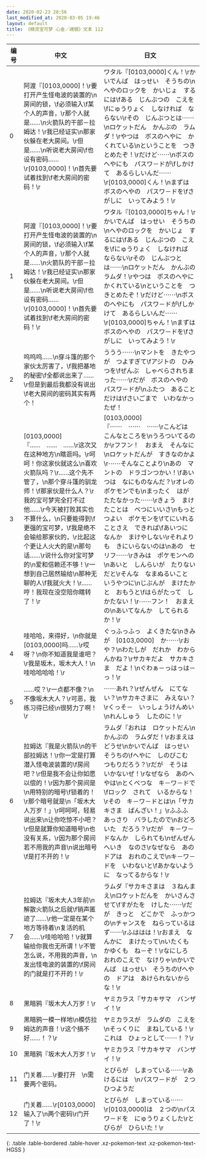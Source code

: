 ```yaml
---
date: 2020-02-23 20:56
last_modified_at: 2020-03-05 19:46
layout: default
title: 《精灵宝可梦 心金／魂银》文本 112
---
```

| 编号 | 中文 | 日文 |
| ---- | ---- | ---- |
| 0 | 阿渡『[0103,0000]！\r要打开产生怪电波的装置的\n房间的锁，\f必须输入\f某个人的声音，\r那个人就是……\n火箭队的干部－拉姆达！\r我已经证实\n那家伙躲在老大房间。\r但是……\n听说老大房间\f也设有密码……\r[0103,0000]！\n首先要试着找到\f老大房间的密码！\r | ワタル『[0103,0000]くん！\rかいでんぱ　はっせい　そうちの\nへやのロックを　かいじょ　するには\fある　じんぶつの　こえを\fにゅうりょく　しなければ　ならない\rその　じんぶつとは⋯⋯\nロケットだん　かんぶの　ラムダ！\rやつは　ボスのへやに　かくれている\nということを　つきとめたぞ！\rだけど⋯⋯\nボスのへやにも　パスワ－ドが\fしかけて　あるらしいんだ⋯⋯\r[0103,0000]くん！\nまずは　ボスのへやの　パスワ－ドを\fさがしに　いってみよう！\r |
| 1 | 阿渡『[0103,0000]！\r要打开产生怪电波的装置的\n房间的锁，\f必须输入\f某个人的声音，\r那个人就是……\n火箭队的干部－拉姆达！\r我已经证实\n那家伙躲在老大房间。\r但是……\n听说老大房间\f也设有密码……\r[0103,0000]！\n首先要试着找到\f老大房间的密码！\r | ワタル『[0103,0000]ちゃん！\rかいでんぱ　はっせい　そうちの\nへやのロックを　かいじょ　するには\fある　じんぶつの　こえを\fにゅうりょく　しなければ　ならない\rその　じんぶつとは⋯⋯\nロケットだん　かんぶの　ラムダ！\rやつは　ボスのへやに　かくれている\nということを　つきとめたぞ！\rだけど⋯⋯\nボスのへやにも　パスワ－ドが\fしかけて　あるらしいんだ⋯⋯\r[0103,0000]ちゃん！\nまずは　ボスのへやの　パスワ－ドを\fさがしに　いってみよう！\r |
| 2 | 呜呜呜……\n穿斗篷的那个家伙太厉害了，\f我把基地的秘密\f全都说出来了……\r但是到最后我都没有说出\f老大房间的密码其实有两个！ | ううう⋯⋯\nマントを　きたやつが　つよすぎて\fアジトの　ひみつを\fぜんぶ　しゃべらされちまった⋯⋯\rだが　ボスのへやの　パスワ－ドが\nふたつ　あること　だけは\fさいごまで　いわなかったぜ！ |
| 3 | [0103,0000]『……　……　……\r这次又在这种地方\n瞎逛吗。\r呵呵！你这家伙就这么\n喜欢火箭队吗？\r……这个先不管了，\n那个穿斗篷的驯龙师！\f那家伙是什么人？\r我的宝可梦完全打不过他……\r今天被打败其实也不算什么，\n只要能得到\f更强的宝可梦，\f我是绝不会输给那家伙的，\r比起这个更让人火大的是\n那句话……\r说什么你对宝可梦的\n爱和信赖还不够！\r一想到自己居然输给\n那种无聊的人\f我就火大！\r……哼！我现在没空陪你瞎转了！\r | [0103,0000]『⋯⋯　⋯⋯　⋯⋯\rこんどは　こんなところを\nうろついてるのか\rフフン！　おまえ　そんなに\nロケットだんが　すきなのかよ\r⋯⋯そんなことより\nあの　マントの　ドラゴンつかい！\fあいつは　なにものなんだ？\rオレの　ポケモンでも\nまったく　はが　たたなかった⋯⋯\rきょう　まけたことは　べつにいいさ\nもっと　つよい　ポケモンを\fてにいれる　ことさえ　できれば\fあいつに　なんか　まけやしない\rそれよりも　きにいらないのは\nあの　セリフ⋯⋯\rきみは　ポケモンへの\nあいと　しんらいが　たりない　だと\rそんな　なまぬるいこと　いうやつに\nじぶんが　まけたかと　おもうと\fはらがたって　しかたない！\r⋯⋯フン！　おまえの\nあいてなんか　してられるか！\r |
| 4 | 哇哈哈，来得好，\n你就是[0103,0000]吗……\r哎呀？\n你不知道我是谁吧？\r我是坂木，坂木大人！\n哇哈哈哈哈！\r | ぐっふっふっ　よくきたな\nきみが　[0103,0000]　か⋯⋯\rおや？\nわたしが　だれか　わからんかね？\rサカキだよ　サカキさま　だよ！\nぐわぁ－っはっは－っ！\r |
| 5 | ……哎？\r一点都不像？\n不像坂木大人？\r可恶，我练习得已经\n很努力了啊！\r | ⋯⋯あれ？\rぜんぜん　にてない？\nサカキさまに　みえない？\rくっそ－　いっしょうけんめい\nれんしゅう　したのに！\r |
| 6 | 拉姆达『我是火箭队\n的干部拉姆达！\r你一定是打算潜入怪电波装置的\f房间吧？\r但是我不会让你如愿以偿的！\r因为那个房间是\n用特别的暗号\f锁着的！\r那个暗号就是\n「坂木大人万岁！」\r呵呵呵，轻易说出来\n让你吃惊不小吧？\r但是就算你知道暗号\n也没有关系，\r因为那个房间若不用我的声音\n说出暗号\f是打不开的！\r | ラムダ『おれは　ロケットだん\nかんぶの　ラムダだ！\rおまえは　どうせ\nかいでんぱ　はっせい　そうちの\fへやに　しのびこむ　つもりだろう？\rだが　そうは　いかないぜ！\rなぜなら　あのへやは\nとくべつな　キ－ワ－ドで\fロック　されて　いるからな！\rその　キ－ワ－ドとは\n「サカキさま　ばんざい！」\rふふふ　あっさり　バラしたので\nおどろいた　だろう？\rだが　キ－ワ－ドなんか　しられても\nぜんぜん　へいき　なのさ\rなぜなら　あのドアは　おれのこえで\nキ－ワ－ドを　いわないと\fあかないように　なってるからな！\r |
| 7 | 拉姆达『坂木大人3年前\n解散火箭队之后就\f销声匿迹了……\r他一定是在某个地方等待着\n复活的机会……\r哇哈哈哈！\r就算输给你我也无所谓！\r不管怎么说，不用我的声音，\n发出怪电波的装置的\f房间的门就是打不开的！\r | ラムダ『サカキさまは　３ねんまえ\nロケットだんを　かいさんさせて\fすがたを　けした⋯⋯\rだが　きっと　どこかで　ふっかつの\nチャンスを　ねらっているはず⋯⋯\rふははは！\rおまえ　なんかに　まけたって\nいたくも　かゆくも　ね－ぞ！\rなにしろ　おれのこえで　なけりゃ\nかいでんぱ　はっせい　そうちの\fへやの　ドアは　あけられないからな！\r |
| 8 | 黑暗鸦『坂木大人万岁！\r | ヤミカラス『サカキサマ　バンザイ！\r |
| 9 | 黑暗鸦一模一样地\n模仿拉姆达的声音！\r这个搞不好……！？\r | ヤミカラスが　ラムダの　こえを\nそっくりに　まねしている！\rこれは　ひょっとして⋯⋯！？\r |
| 10 | 黑暗鸦『坂木大人万岁！\r | ヤミカラス『サカキサマ　バンザイ！\r |
| 11 | 门关着……\r要打开　\n需要两个密码。 | とびらが　しまっている⋯⋯\rあけるには　\nパスワ－ドが　２つ　ひつようだ |
| 12 | 门关着……\r[0103,0000]输入了\n两个密码\r门开了！\r | とびらが　しまっている⋯⋯\r[0103,0000]は　２つの\nパスワ－ドを　にゅうりょくした\rとびらが　ひらいた！\r |
{: .table .table-bordered .table-hover .xz-pokemon-text .xz-pokemon-text-HGSS }